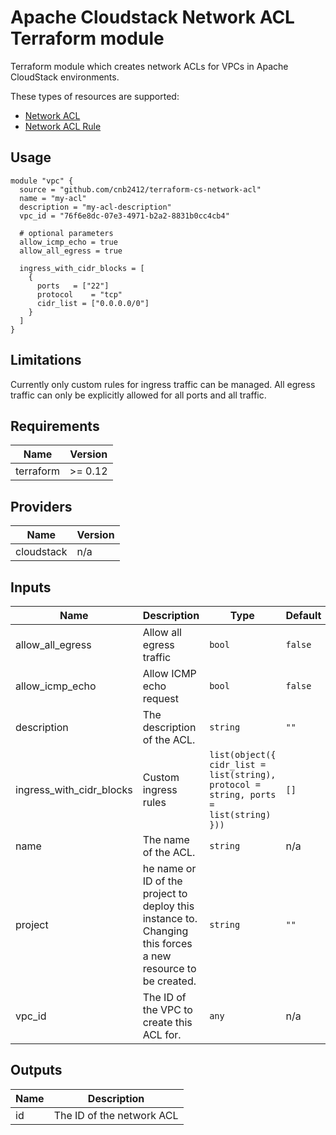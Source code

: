 # Apache Cloudstack Network ACL Terraform module

Terraform module which creates network ACLs for VPCs in Apache CloudStack
environments.

These types of resources are supported:

* [Network ACL](https://www.terraform.io/docs/providers/cloudstack/r/network_acl.html)
* [Network ACL Rule](https://www.terraform.io/docs/providers/cloudstack/r/network_acl_rule.html)


## Usage

```hcl
module "vpc" {
  source = "github.com/cnb2412/terraform-cs-network-acl"
  name = "my-acl"
  description = "my-acl-description"
  vpc_id = "76f6e8dc-07e3-4971-b2a2-8831b0cc4cb4"

  # optional parameters
  allow_icmp_echo = true
  allow_all_egress = true

  ingress_with_cidr_blocks = [
    {
      ports   = ["22"]
      protocol    = "tcp"
      cidr_list = ["0.0.0.0/0"]
    }
  ]
}
```

## Limitations

Currently only custom rules for ingress traffic can be managed. 
All egress traffic can only be explicitly allowed for all ports and all traffic.

<!-- BEGINNING OF PRE-COMMIT-TERRAFORM DOCS HOOK -->
## Requirements

| Name | Version |
|------|---------|
| terraform | >= 0.12 |

## Providers

| Name | Version |
|------|---------|
| cloudstack | n/a |

## Inputs

| Name | Description | Type | Default | Required |
|------|-------------|------|---------|:--------:|
| allow\_all\_egress | Allow all egress traffic | `bool` | `false` | no |
| allow\_icmp\_echo | Allow ICMP echo request | `bool` | `false` | no |
| description | The description of the ACL. | `string` | `""` | no |
| ingress\_with\_cidr\_blocks | Custom ingress rules | `list(object({ cidr_list = list(string), protocol = string, ports = list(string) }))` | `[]` | no |
| name | The name of the ACL. | `string` | n/a | yes |
| project | he name or ID of the project to deploy this instance to. Changing this forces a new resource to be created. | `string` | `""` | no |
| vpc\_id | The ID of the VPC to create this ACL for. | `any` | n/a | yes |

## Outputs

| Name | Description |
|------|-------------|
| id | The ID of the network ACL |

<!-- END OF PRE-COMMIT-TERRAFORM DOCS HOOK -->